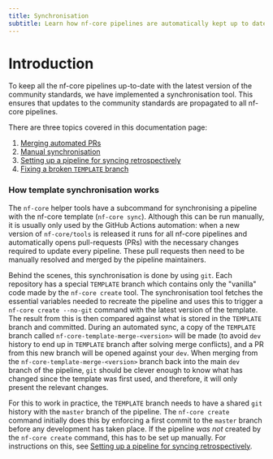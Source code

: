 ```yaml
---
title: Synchronisation
subtitle: Learn how nf-core pipelines are automatically kept up to date with community standards.
---
```


# Introduction

To keep all the nf-core pipelines up-to-date with the latest version of the community standards, we have implemented a synchronisation tool.
This ensures that updates to the community standards are propagated to all nf-core pipelines.

There are three topics covered in this documentation page:

1. [Merging automated PRs](#merging-automated-prs)
2. [Manual synchronisation](#manual-synchronisation)
3. [Setting up a pipeline for syncing retrospectively](#setting-up-a-pipeline-for-syncing-retrospectively)
4. [Fixing a broken `TEMPLATE` branch](#fixing-a-broken-template-branch)

### How template synchronisation works

The `nf-core` helper tools have a subcommand for synchronising a pipeline with the nf-core template (`nf-core sync`).
Although this can be run manually, it is usually only used by the GitHub Actions automation:
when a new version of `nf-core/tools` is released it runs for all nf-core pipelines and automatically opens pull-requests (PRs) with the necessary changes required to update every pipeline.
These pull requests then need to be manually resolved and merged by the pipeline maintainers.

Behind the scenes, this synchronisation is done by using `git`.
Each repository has a special `TEMPLATE` branch which contains only the "vanilla" code made by the `nf-core create` tool.
The synchronisation tool fetches the essential variables needed to recreate the pipeline and uses this to trigger a `nf-core create --no-git` command with the latest version of the template.
The result from this is then compared against what is stored in the `TEMPLATE` branch and committed. During an automated sync, a copy of the `TEMPLATE` branch called `nf-core-template-merge-<version>` will be made (to avoid `dev` history to end up in `TEMPLATE` branch after solving merge conflicts), and a PR from this new branch will be opened against your `dev`.
When merging from the `nf-core-template-merge-<version>` branch back into the main `dev` branch of the pipeline, `git` should be clever enough to know what has changed since the template was first used, and therefore, it will only present the relevant changes.

For this to work in practice, the `TEMPLATE` branch needs to have a shared `git` history with the `master` branch of the pipeline.
The `nf-core create` command initially does this by enforcing a first commit to the `master` branch before any development has taken place.
If the pipeline _was not_ created by the `nf-core create` command, this has to be set up manually.
For instructions on this, see [Setting up a pipeline for syncing retrospectively](#setting-up-a-pipeline-for-syncing-retrospectively).
